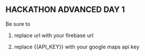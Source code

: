 ## HACKATHON ADVANCED DAY 1

Be sure to 

1) replace url with your firebase url

2) replace {{API_KEY}} with your google maps api key
